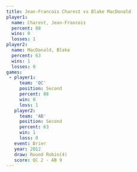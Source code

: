 ```yaml
---
title: Jean-Francois Charest vs Blake MacDonald
player1:                      
  name: Charest, Jean-Francois
  percent: 88                 
  wins: 0                     
  losses: 1                   
player2:                      
  name: MacDonald, Blake      
  percent: 63                 
  wins: 1                     
  losses: 0                   
games:
 - player1:          
     team: 'QC'      
     position: Second
     percent: 88     
     win: 0          
     loss: 1         
   player2:          
     team: 'AB'      
     position: Second
     percent: 63     
     win: 1          
     loss: 0         
   event: Brier        
   year: 2012          
   draw: Round Robin(4)
   score: QC 2 - AB 9  
---
```


